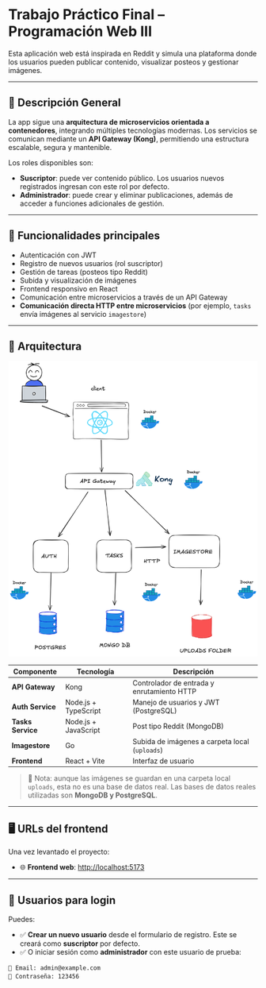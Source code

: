 # Trabajo Práctico Final – Programación Web III

Esta aplicación web está inspirada en Reddit y simula una plataforma donde los usuarios pueden publicar contenido, visualizar posteos y gestionar imágenes.

---

## 🧠 Descripción General

La app sigue una **arquitectura de microservicios orientada a contenedores**, integrando múltiples tecnologías modernas. Los servicios se comunican mediante un **API Gateway (Kong)**, permitiendo una estructura escalable, segura y mantenible.

Los roles disponibles son:

- **Suscriptor**: puede ver contenido público. Los usuarios nuevos registrados ingresan con este rol por defecto.
- **Administrador**: puede crear y eliminar publicaciones, además de acceder a funciones adicionales de gestión.

---

## 🎯 Funcionalidades principales

- Autenticación con JWT
- Registro de nuevos usuarios (rol suscriptor)
- Gestión de tareas (posteos tipo Reddit)
- Subida y visualización de imágenes
- Frontend responsivo en React
- Comunicación entre microservicios a través de un API Gateway
- **Comunicación directa HTTP entre microservicios** (por ejemplo, `tasks` envía imágenes al servicio `imagestore`)

---

## 🧱 Arquitectura

![arquitectura](./image.png)

| Componente       | Tecnología              | Descripción                                         |
|------------------|-------------------------|-----------------------------------------------------|
| **API Gateway**  | Kong                    | Controlador de entrada y enrutamiento HTTP          |
| **Auth Service** | Node.js + TypeScript    | Manejo de usuarios y JWT (PostgreSQL)               |
| **Tasks Service**| Node.js + JavaScript    | Post tipo Reddit (MongoDB)                          |
| **Imagestore**   | Go                      | Subida de imágenes a carpeta local (`uploads`)      |
| **Frontend**     | React + Vite            | Interfaz de usuario                                 |

> 📎 Nota: aunque las imágenes se guardan en una carpeta local `uploads`, esta no es una base de datos real. Las bases de datos reales utilizadas son **MongoDB y PostgreSQL**.

---

## 🖥️ URLs del frontend

Una vez levantado el proyecto:

- 🌐 **Frontend web**: [http://localhost:5173](http://localhost:5173)

---

## 🧪 Usuarios para login

Puedes:

- ✅ **Crear un nuevo usuario** desde el formulario de registro. Este se creará como **suscriptor** por defecto.
- ✅ O iniciar sesión como **administrador** con este usuario de prueba:

```bash
📧 Email: admin@example.com
🔐 Contraseña: 123456
